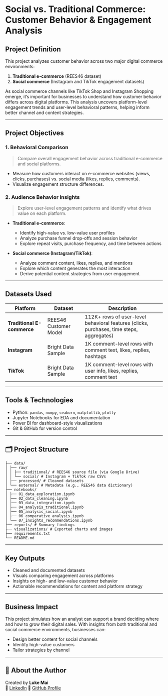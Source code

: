 # Social vs. Traditional Commerce: Customer Behavior & Engagement Analysis

## Project Definition

This project analyzes customer behavior across two major digital commerce environments:
1. **Traditional e-commerce** (REES46 dataset)
2. **Social commerce** (Instagram and TikTok engagement datasets)

As social commerce channels like TikTok Shop and Instagram Shopping emerge, it’s important for businesses to understand how customer behavior differs across digital platforms. This analysis uncovers platform-level engagement trends and user-level behavioral patterns, helping inform better channel and content strategies.

---

## Project Objectives

### 1. Behavioral Comparison
> Compare overall engagement behavior across traditional e-commerce and social platforms.

- Measure how customers interact on e-commerce websites (views, clicks, purchases) vs. social media (likes, replies, comments).
- Visualize engagement structure differences.

### 2. Audience Behavior Insights
> Explore user-level engagement patterns and identify what drives value on each platform.

- **Traditional e-commerce**:
  - Identify high-value vs. low-value user profiles
  - Analyze purchase funnel drop-offs and session behavior
  - Explore repeat visits, purchase frequency, and time between actions

- **Social commerce (Instagram/TikTok)**:
  - Analyze comment content, likes, replies, and mentions
  - Explore which content generates the most interaction
  - Derive potential content strategies from user engagement

---

## Datasets Used

| Platform | Dataset | Description |
|----------|---------|-------------|
| **Traditional E-commerce** | REES46 Customer Model | 112K+ rows of user-level behavioral features (clicks, purchases, time steps, aggregates) |
| **Instagram** | Bright Data Sample | 1K comment-level rows with comment text, likes, replies, hashtags |
| **TikTok** | Bright Data Sample | 1K comment-level rows with user info, likes, replies, comment text |


---

## Tools & Technologies

- Python: `pandas`, `numpy`, `seaborn`, `matplotlib`, `plotly`
- Jupyter Notebooks for EDA and documentation
- Power BI for dashboard-style visualizations 
- Git & GitHub for version control

---

## 🗂️ Project Structure
```social-commerce-analysis/
├── data/
│ ├── raw/
│ │ ├── traditional/ # REES46 source file (via Google Drive)
│ │ └── social/ # Instagram + TikTok raw CSVs
│ ├── processed/ # Cleaned datasets
│ └── external/ # Metadata (e.g., REES46 data dictionary)
├── notebooks/
│ ├── 01_data_exploration.ipynb
│ ├── 02_data_cleaning.ipynb
│ ├── 03_data_integration.ipynb
│ ├── 04_analysis_traditional.ipynb
│ ├── 05_analysis_social.ipynb
│ ├── 06_comparative_analysis.ipynb
│ └── 07_insights_recommendations.ipynb
├── reports/ # Summary findings
├── visualizations/ # Exported charts and images
├── requirements.txt
└── README.md

```

---

## Key Outputs

- Cleaned and documented datasets
- Visuals comparing engagement across platforms
- Insights on high- and low-value customer behavior
- Actionable recommendations for content and platform strategy

---

## Business Impact

This project simulates how an analyst can support a brand deciding where and how to grow their digital sales. With insights from both traditional and social commerce environments, businesses can:
- Design better content for social channels
- Identify high-value customers
- Tailor strategies by channel

---

## 🙋 About the Author

Created by **Luke Mai**  
🔗 [LinkedIn](https://www.linkedin.com/in/lukemai)
📂 [GitHub Profile](https://github.com/mrluke269)

